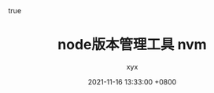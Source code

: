 ---
title: node版本管理工具  nvm
author: xyx
date: 2021-11-16 13:33:00 +0800
categories: [justxyx, others]
tags:
math: true
---
